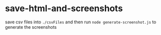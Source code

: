 # save-html-and-screenshots

save csv files into `./csvFiles` and then run `node generate-screenshot.js` to generate the screenshots 